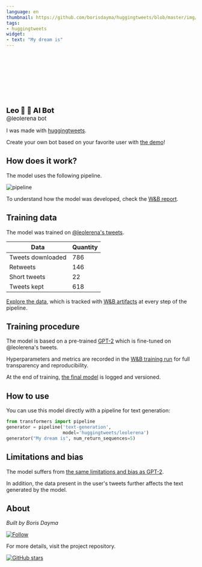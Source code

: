 ```yaml
---
language: en
thumbnail: https://github.com/borisdayma/huggingtweets/blob/master/img/logo.png?raw=true
tags:
- huggingtweets
widget:
- text: "My dream is"
---
```


<div>
<div style="width: 132px; height:132px; border-radius: 50%; background-size: cover; background-image: url('https://pbs.twimg.com/profile_images/1343385635332227072/Zb180q9Y_400x400.jpg')">
</div>
<div style="margin-top: 8px; font-size: 19px; font-weight: 800">Leo 🐌 🤖 AI Bot </div>
<div style="font-size: 15px">@leolerena bot</div>
</div>

I was made with [huggingtweets](https://github.com/borisdayma/huggingtweets).

Create your own bot based on your favorite user with [the demo](https://colab.research.google.com/github/borisdayma/huggingtweets/blob/master/huggingtweets-demo.ipynb)!

## How does it work?

The model uses the following pipeline.

![pipeline](https://github.com/borisdayma/huggingtweets/blob/master/img/pipeline.png?raw=true)

To understand how the model was developed, check the [W&B report](https://wandb.ai/wandb/huggingtweets/reports/HuggingTweets-Train-a-Model-to-Generate-Tweets--VmlldzoxMTY5MjI).

## Training data

The model was trained on [@leolerena's tweets](https://twitter.com/leolerena).

| Data | Quantity |
| --- | --- |
| Tweets downloaded | 786 |
| Retweets | 146 |
| Short tweets | 22 |
| Tweets kept | 618 |

[Explore the data](https://wandb.ai/wandb/huggingtweets/runs/1v8igpwa/artifacts), which is tracked with [W&B artifacts](https://docs.wandb.com/artifacts) at every step of the pipeline.

## Training procedure

The model is based on a pre-trained [GPT-2](https://huggingface.co/gpt2) which is fine-tuned on @leolerena's tweets.

Hyperparameters and metrics are recorded in the [W&B training run](https://wandb.ai/wandb/huggingtweets/runs/3efbnxna) for full transparency and reproducibility.

At the end of training, [the final model](https://wandb.ai/wandb/huggingtweets/runs/3efbnxna/artifacts) is logged and versioned.

## How to use

You can use this model directly with a pipeline for text generation:

```python
from transformers import pipeline
generator = pipeline('text-generation',
                     model='huggingtweets/leolerena')
generator("My dream is", num_return_sequences=5)
```

## Limitations and bias

The model suffers from [the same limitations and bias as GPT-2](https://huggingface.co/gpt2#limitations-and-bias).

In addition, the data present in the user's tweets further affects the text generated by the model.

## About

*Built by Boris Dayma*

[![Follow](https://img.shields.io/twitter/follow/borisdayma?style=social)](https://twitter.com/intent/follow?screen_name=borisdayma)

For more details, visit the project repository.

[![GitHub stars](https://img.shields.io/github/stars/borisdayma/huggingtweets?style=social)](https://github.com/borisdayma/huggingtweets)
